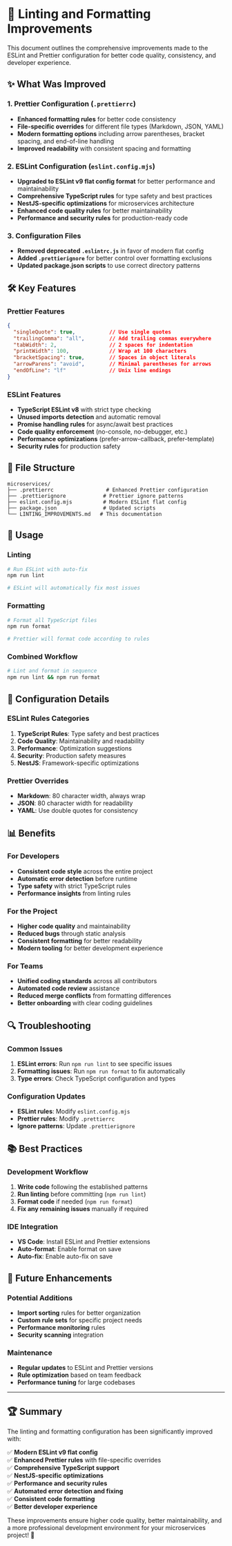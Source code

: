 # 🚀 Linting and Formatting Improvements

This document outlines the comprehensive improvements made to the ESLint and Prettier configuration for better code quality, consistency, and developer experience.

## ✨ What Was Improved

### 1. **Prettier Configuration (`.prettierrc`)**
- **Enhanced formatting rules** for better code consistency
- **File-specific overrides** for different file types (Markdown, JSON, YAML)
- **Modern formatting options** including arrow parentheses, bracket spacing, and end-of-line handling
- **Improved readability** with consistent spacing and formatting

### 2. **ESLint Configuration (`eslint.config.mjs`)**
- **Upgraded to ESLint v9 flat config format** for better performance and maintainability
- **Comprehensive TypeScript rules** for type safety and best practices
- **NestJS-specific optimizations** for microservices architecture
- **Enhanced code quality rules** for better maintainability
- **Performance and security rules** for production-ready code

### 3. **Configuration Files**
- **Removed deprecated `.eslintrc.js`** in favor of modern flat config
- **Added `.prettierignore`** for better control over formatting exclusions
- **Updated package.json scripts** to use correct directory patterns

## 🛠️ Key Features

### **Prettier Features**
```json
{
  "singleQuote": true,           // Use single quotes
  "trailingComma": "all",        // Add trailing commas everywhere
  "tabWidth": 2,                 // 2 spaces for indentation
  "printWidth": 100,             // Wrap at 100 characters
  "bracketSpacing": true,        // Spaces in object literals
  "arrowParens": "avoid",        // Minimal parentheses for arrows
  "endOfLine": "lf"              // Unix line endings
}
```

### **ESLint Features**
- **TypeScript ESLint v8** with strict type checking
- **Unused imports detection** and automatic removal
- **Promise handling rules** for async/await best practices
- **Code quality enforcement** (no-console, no-debugger, etc.)
- **Performance optimizations** (prefer-arrow-callback, prefer-template)
- **Security rules** for production safety

## 📁 File Structure

```
microservices/
├── .prettierrc                 # Enhanced Prettier configuration
├── .prettierignore            # Prettier ignore patterns
├── eslint.config.mjs          # Modern ESLint flat config
├── package.json               # Updated scripts
└── LINTING_IMPROVEMENTS.md   # This documentation
```

## 🚀 Usage

### **Linting**
```bash
# Run ESLint with auto-fix
npm run lint

# ESLint will automatically fix most issues
```

### **Formatting**
```bash
# Format all TypeScript files
npm run format

# Prettier will format code according to rules
```

### **Combined Workflow**
```bash
# Lint and format in sequence
npm run lint && npm run format
```

## 🔧 Configuration Details

### **ESLint Rules Categories**
1. **TypeScript Rules**: Type safety and best practices
2. **Code Quality**: Maintainability and readability
3. **Performance**: Optimization suggestions
4. **Security**: Production safety measures
5. **NestJS**: Framework-specific optimizations

### **Prettier Overrides**
- **Markdown**: 80 character width, always wrap
- **JSON**: 80 character width for readability
- **YAML**: Use double quotes for consistency

## 📊 Benefits

### **For Developers**
- **Consistent code style** across the entire project
- **Automatic error detection** before runtime
- **Type safety** with strict TypeScript rules
- **Performance insights** from linting rules

### **For the Project**
- **Higher code quality** and maintainability
- **Reduced bugs** through static analysis
- **Consistent formatting** for better readability
- **Modern tooling** for better development experience

### **For Teams**
- **Unified coding standards** across all contributors
- **Automated code review** assistance
- **Reduced merge conflicts** from formatting differences
- **Better onboarding** with clear coding guidelines

## 🔍 Troubleshooting

### **Common Issues**
1. **ESLint errors**: Run `npm run lint` to see specific issues
2. **Formatting issues**: Run `npm run format` to fix automatically
3. **Type errors**: Check TypeScript configuration and types

### **Configuration Updates**
- **ESLint rules**: Modify `eslint.config.mjs`
- **Prettier rules**: Modify `.prettierrc`
- **Ignore patterns**: Update `.prettierignore`

## 📚 Best Practices

### **Development Workflow**
1. **Write code** following the established patterns
2. **Run linting** before committing (`npm run lint`)
3. **Format code** if needed (`npm run format`)
4. **Fix any remaining issues** manually if required

### **IDE Integration**
- **VS Code**: Install ESLint and Prettier extensions
- **Auto-format**: Enable format on save
- **Auto-fix**: Enable auto-fix on save

## 🎯 Future Enhancements

### **Potential Additions**
- **Import sorting** rules for better organization
- **Custom rule sets** for specific project needs
- **Performance monitoring** rules
- **Security scanning** integration

### **Maintenance**
- **Regular updates** to ESLint and Prettier versions
- **Rule optimization** based on team feedback
- **Performance tuning** for large codebases

---

## 🏆 Summary

The linting and formatting configuration has been significantly improved with:

✅ **Modern ESLint v9 flat config**  
✅ **Enhanced Prettier rules** with file-specific overrides  
✅ **Comprehensive TypeScript support**  
✅ **NestJS-specific optimizations**  
✅ **Performance and security rules**  
✅ **Automated error detection and fixing**  
✅ **Consistent code formatting**  
✅ **Better developer experience**  

These improvements ensure higher code quality, better maintainability, and a more professional development environment for your microservices project! 🚀
